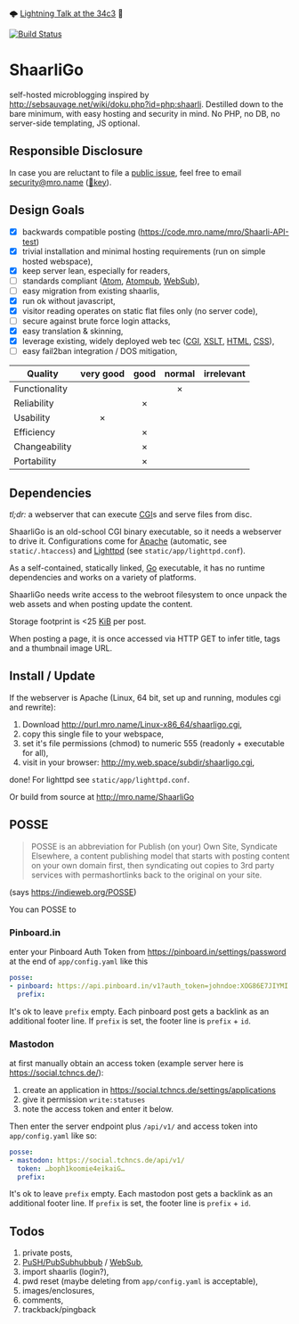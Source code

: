 
🌩 [Lightning Talk at the 34c3](https://events.ccc.de/congress/2017/wiki/Lightning:ShaarliGo:_self-hosted_microblogging) 🚀

[![Build Status](https://travis-ci.org/mro/ShaarliGo.svg?branch=master)](https://travis-ci.org/mro/ShaarliGo)

# ShaarliGo

self-hosted microblogging inspired by
http://sebsauvage.net/wiki/doku.php?id=php:shaarli. Destilled down to the bare
minimum, with easy hosting and security in mind. No PHP, no DB, no server-side
templating, JS optional.

## Responsible Disclosure

In case you are reluctant to file a [public
issue](http://purl.mro.name/ShaarliGo/issues), feel free to email
[security@mro.name](mailto:security@mro.name?subject=ShaarliGo)
([🔏key](https://mro.name/.well-known/openpgpkey/hu/t5s8ztdbon8yzntexy6oz5y48etqsnbb?security)).

## Design Goals

- [x] backwards compatible posting (https://code.mro.name/mro/Shaarli-API-test)
- [x] trivial installation and minimal hosting requirements (run on simple hosted webspace),
- [x] keep server lean, especially for readers,
- [ ] standards compliant ([Atom](https://tools.ietf.org/html/rfc4287),
  [Atompub](https://tools.ietf.org/html/rfc5023),
  [WebSub](https://www.w3.org/TR/websub/)),
- [ ] easy migration from existing shaarlis,
- [x] run ok without javascript,
- [x] visitor reading operates on static flat files only (no server code),
- [ ] secure against brute force login attacks,
- [x] easy translation & skinning,
- [x] leverage existing, widely deployed web tec ([CGI](https://tools.ietf.org/html/rfc3875), [XSLT](https://www.w3.org/TR/xslt-10/),
  [HTML](https://www.w3.org/TR/xhtml11/), [CSS](https://www.w3.org/TR/CSS/)),
- [ ] easy fail2ban integration / DOS mitigation,

| Quality         | very good | good | normal | irrelevant |
|-----------------|:---------:|:----:|:------:|:----------:|
| Functionality   |           |      |    ×   |            |
| Reliability     |           |  ×   |        |            |
| Usability       |     ×     |      |        |            |
| Efficiency      |           |  ×   |        |            |
| Changeability   |           |  ×   |        |            |
| Portability     |           |  ×   |        |            |

## Dependencies

_tl;dr:_ a webserver that can execute [CGI](https://tools.ietf.org/html/rfc3875)s and serve files
from disc.

ShaarliGo is an old-school CGI binary executable, so it needs a webserver to drive it.
Configurations come for [Apache](http://httpd.apache.org/) (automatic, see `static/.htaccess`) and
[Lighttpd](http://www.lighttpd.net/) (see `static/app/lighttpd.conf`).

As a self-contained, statically linked, [Go](https://golang.org/) executable, it has no runtime
dependencies and works on a variety of platforms.

ShaarliGo needs write access to the webroot filesystem to once unpack the web assets and when posting
update the content.

Storage footprint is <25 [KiB](https://en.wikipedia.org/wiki/Kibibyte) per post.

When posting a page, it is once accessed via HTTP GET to infer title, tags and a thumbnail image
URL.

## Install / Update

If the webserver is Apache (Linux, 64 bit, set up and running, modules cgi and
rewrite):

1. Download http://purl.mro.name/Linux-x86_64/shaarligo.cgi,
2. copy this single file to your webspace,
3. set it's file permissions (chmod) to numeric 555 (readonly + executable for all),
4. visit in your browser: http://my.web.space/subdir/shaarligo.cgi,

done! For lighttpd see `static/app/lighttpd.conf`.

Or build from source at http://mro.name/ShaarliGo

## POSSE

> POSSE is an abbreviation for Publish (on your) Own Site, Syndicate Elsewhere, a
> content publishing model that starts with posting content on your own domain
> first, then syndicating out copies to 3rd party services with permashortlinks
> back to the original on your site.

(says https://indieweb.org/POSSE)

You can POSSE to

### Pinboard.in

enter your Pinboard Auth Token from https://pinboard.in/settings/password at the
end of `app/config.yaml` like this

```yaml
posse:
- pinboard: https://api.pinboard.in/v1?auth_token=johndoe:XOG86E7JIYMI
  prefix:
```

It's ok to leave `prefix` empty. Each pinboard post gets a backlink as an
additional footer line. If `prefix` is set, the footer line is `prefix` + `id`.

### Mastodon

at first manually obtain an access token (example server here is
https://social.tchncs.de/):

1. create an application in https://social.tchncs.de/settings/applications
2. give it permission `write:statuses`
3. note the access token and enter it below.

Then enter the server endpoint plus `/api/v1/` and access token into
`app/config.yaml` like so:

```yaml
posse:
- mastodon: https://social.tchncs.de/api/v1/
  token: …boph1koomie4eikaiG…
  prefix:
```

It's ok to leave `prefix` empty. Each mastodon post gets a backlink as an
additional footer line. If `prefix` is set, the footer line is `prefix` + `id`.

## Todos

1. private posts,
2. [PuSH/PubSubhubbub](https://github.com/pubsubhubbub/pubsubhubbub) / [WebSub](https://www.w3.org/TR/websub/),
3. import shaarlis (login?),
4. pwd reset (maybe deleting from `app/config.yaml` is acceptable),
5. images/enclosures,
7. comments,
8. trackback/pingback


